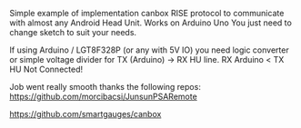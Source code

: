 Simple example of implementation canbox RISE protocol to communicate with almost any Android Head Unit.
Works on Arduino Uno
You just need to change sketch to suit your needs.

If using Arduino / LGT8F328P (or any with 5V IO) you need logic converter or simple voltage divider for TX (Arduino) -> RX HU line.
RX Arduino < TX HU Not Connected!




Job went really smooth thanks the following repos:
https://github.com/morcibacsi/JunsunPSARemote

https://github.com/smartgauges/canbox

